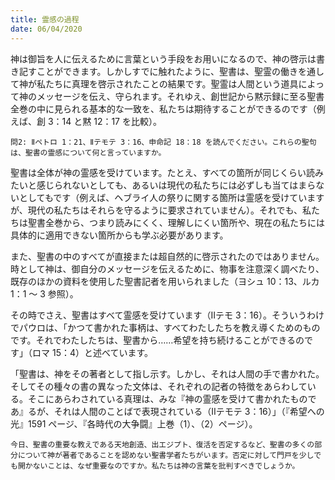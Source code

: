 ```yaml
---
title: 霊感の過程
date: 06/04/2020
---
```


神は御旨を人に伝えるために言葉という手段をお用いになるので、神の啓示は書き記すことができます。しかしすでに触れたように、聖書は、聖霊の働きを通して神が私たちに真理を啓示されたことの結果です。聖霊は人間という道具によって神のメッセージを伝え、守られます。それゆえ、創世記から黙示録に至る聖書全巻の中に見られる基本的な一致を、私たちは期待することができるのです（例えば、創 3：14 と黙 12：17 を比較）。

`問2: Ⅱペトロ 1：21、Ⅱテモテ 3：16、申命記 18：18 を読んでください。これらの聖句は、聖書の霊感について何と言っていますか。`

聖書は全体が神の霊感を受けています。たとえ、すべての箇所が同じくらい読みたいと感じられないとしても、あるいは現代の私たちには必ずしも当てはまらないとしてもです（例えば、ヘブライ人の祭りに関する箇所は霊感を受けていますが、現代の私たちはそれらを守るように要求されていません）。それでも、私たちは聖書全巻から、つまり読みにくく、理解しにくい箇所や、現在の私たちには具体的に適用できない箇所からも学ぶ必要があります。

また、聖書の中のすべてが直接または超自然的に啓示されたのではありません。時として神は、御自分のメッセージを伝えるために、物事を注意深く調べたり、既存のほかの資料を使用した聖書記者を用いられました（ヨシュ 10：13、ルカ 1：1 ～ 3 参照）。

その時でさえ、聖書はすべて霊感を受けています（Ⅱテモ 3：16）。そういうわけでパウロは、「かつて書かれた事柄は、すべてわたしたちを教え導くためのものです。それでわたしたちは、聖書から……希望を持ち続けることができるのです」（ロマ 15：4）と述べています。

「聖書は、神をその著者として指し示す。しかし、それは人間の手で書かれた。そしてその種々の書の異なった文体は、それぞれの記者の特徴をあらわしている。そこにあらわされている真理は、みな『神の霊感を受けて書かれたものであ』るが、それは人間のことばで表現されている（Ⅱテモテ 3：16）」（『希望への光』1591 ページ、『各時代の大争闘』上巻（1）、（2）ページ）。

`今日、聖書の重要な教えである天地創造、出エジプト、復活を否定するなど、聖書の多くの部分について神が著者であることを認めない聖書学者たちがいます。否定に対して門戸を少しでも開かないことは、なぜ重要なのですか。私たちは神の言葉を批判すべきでしょうか。`
